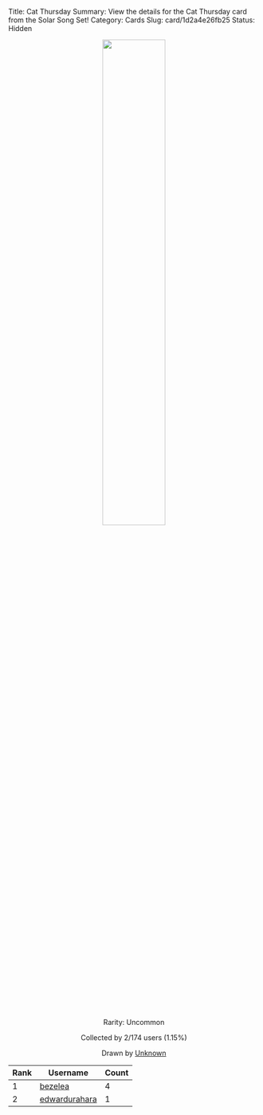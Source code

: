 Title: Cat Thursday
Summary: View the details for the Cat Thursday card from the Solar Song Set!
Category: Cards
Slug: card/1d2a4e26fb25
Status: Hidden

<center><a href='/images/cards/1d2a4e26fb25.png'><img src='/images/cards/1d2a4e26fb25.png' width='50%'></a>

Rarity: Uncommon

Collected by 2/174 users (1.15%)

Drawn by <a href='#'>Unknown</a></center>

<table class="table">
  <thead>
    <tr>
      <th scope="col">Rank</th>
      <th scope="col">Username</th>
      <th scope="col">Count</th>
    </tr>
  </thead>
  <tbody>
    <tr>
      <td>1</td>
      <td><a href="https://www.twitch.tv/bezelea">bezelea</a></td>
      <td>4</td>
      </tr>
    <tr>
      <td>2</td>
      <td><a href="https://www.twitch.tv/edwardurahara">edwardurahara</a></td>
      <td>1</td>
      </tr>
  </tbody>
</table>